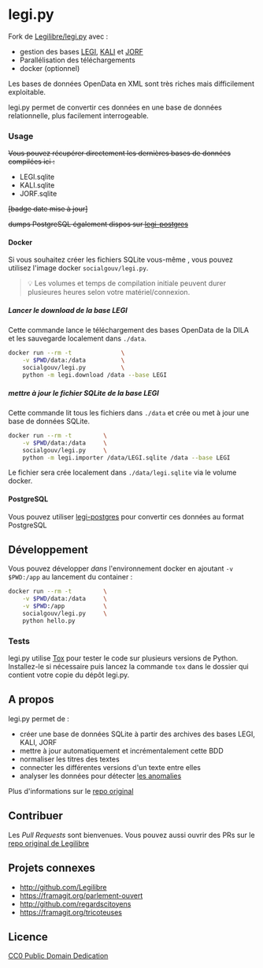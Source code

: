 # legi.py

Fork de [Legilibre/legi.py](https://github.com/legilibre/legi.py) avec :

- gestion des bases [LEGI](https://www.data.gouv.fr/fr/datasets/legi-codes-lois-et-reglements-consolides/), [KALI](https://www.data.gouv.fr/fr/datasets/kali-conventions-collectives-nationales/) et [JORF](https://www.data.gouv.fr/fr/datasets/jorf-les-donnees-de-l-edition-lois-et-decrets-du-journal-officiel/)
- Parallélisation des téléchargements
- docker (optionnel)

Les bases de données OpenData en XML sont très riches mais difficilement exploitable.

legi.py permet de convertir ces données en une base de données relationnelle, plus facilement interrogeable.

### Usage

~~Vous pouvez récupérer directement les dernières bases de données compilées ici :~~

- LEGI.sqlite
- KALI.sqlite
- JORF.sqlite

~~[badge date mise à jour]~~

~~dumps PostgreSQL également dispos sur [legi-postgres](https://github.com/SocialGouv/legi-postgres)~~

#### Docker

Si vous souhaitez créer les fichiers SQLite vous-même , vous pouvez utilisez l'image docker `socialgouv/legi.py`.

> 💡 Les volumes et temps de compilation initiale peuvent durer plusieures heures selon votre matériel/connexion.

##### Lancer le download de la base LEGI

Cette commande lance le téléchargement des bases OpenData de la DILA et les sauvegarde localement dans `./data`.

```sh
docker run --rm -t              \
    -v $PWD/data:/data          \
    socialgouv/legi.py          \
    python -m legi.download /data --base LEGI
```

##### mettre à jour le fichier SQLite de la base LEGI

Cette commande lit tous les fichiers dans `./data` et crée ou met à jour une base de données SQLite.

```sh
docker run --rm -t         \
    -v $PWD/data:/data     \
    socialgouv/legi.py     \
    python -m legi.importer /data/LEGI.sqlite /data --base LEGI
```

Le fichier sera crée localement dans `./data/legi.sqlite` via le volume docker.

#### PostgreSQL

Vous pouvez utiliser [legi-postgres](https://github.com/SocialGouv/legi-postgres) pour convertir ces données au format PostgreSQL

## Développement

Vous pouvez développer _dans_ l'environnement docker en ajoutant `-v $PWD:/app` au lancement du container :

```sh
docker run --rm -t         \
    -v $PWD/data:/data     \
    -v $PWD:/app           \
    socialgouv/legi.py     \
    python hello.py
```

### Tests

legi.py utilise [Tox](https://pypi.python.org/pypi/tox) pour tester le code sur plusieurs versions de Python. Installez-le si nécessaire puis lancez la commande `tox` dans le dossier qui contient votre copie du dépôt legi.py.

## A propos

legi.py permet de :

- créer une base de données SQLite à partir des archives des bases LEGI, KALI, JORF
- mettre à jour automatiquement et incrémentalement cette BDD
- normaliser les titres des textes
- connecter les différentes versions d'un texte entre elles
- analyser les données pour détecter [les anomalies][anomalies]

Plus d'informations sur le [repo original](https://github.com/Legilibre/legi.py)

## Contribuer

Les _Pull Requests_ sont bienvenues. Vous pouvez aussi ouvrir des PRs sur le [repo original de Legilibre](https://github.com/Legilibre/legi.py)

## Projets connexes

- http://github.com/Legilibre
- https://framagit.org/parlement-ouvert
- http://github.com/regardscitoyens
- https://framagit.org/tricoteuses

## Licence

[CC0 Public Domain Dedication](http://creativecommons.org/publicdomain/zero/1.0/)

[anomalies]: http://anomalies.legilibre.fr/
[cron]: https://en.wikipedia.org/wiki/Cron
[libarchive]: http://libarchive.org/
[legi-data]: https://www.data.gouv.fr/fr/datasets/legi-codes-lois-et-reglements-consolides/
[legi-pypi]: https://pypi.python.org/pypi/legi
[tweet-debut]: https://twitter.com/Changaco/statuses/484674913954172929
[tweet-texte-plus-ancien]: https://twitter.com/Changaco/statuses/491566919544479745
